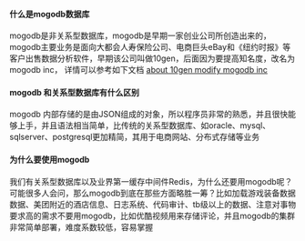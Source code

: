 #### 什么是mogodb数据库
mogodb是非关系型数据库，mogodb是早期一家创业公司所创造出来的，mogodb主要业务是面向大都会人寿保险公司、电商巨头eBay和《纽约时报》等客户出售数据分析软件，早期该公司叫做10gen，后面因为要提高知名度，改名为mogodb inc，
详情可以参考如下文档
<a href="https://www.mongodb.com/press/10gen-announces-company-name-change-mongodb-inc">about 10gen modify mogodb inc</a>

#### mogodb 和关系型数据库有什么区别
mogodb 内部存储的是由JSON组成的对象，所以程序员非常的熟悉，并且很快能够上手，并且语法相当简单，比传统的关系型数据库、如oracle、mysql、sqlserver、postgresql更加精简，其用于电商网站、分布式存储等业务

#### 为什么要使用mogodb
我们有关系型数据库以及业界第一缓存中间件Redis，为什么还要用mogodb呢？可能很多人会问，那么mogodb到底在那些方面略胜一筹？比如加载游戏装备数据数据、美团附近的酒店信息、日志系统、代码审计、tb级以上的数据、注意对事物要求高的需求不要用mogodb，比如优酷视频用来存储评论，并且mogodb的集群非常简单部署，难度系数较低，容易掌握